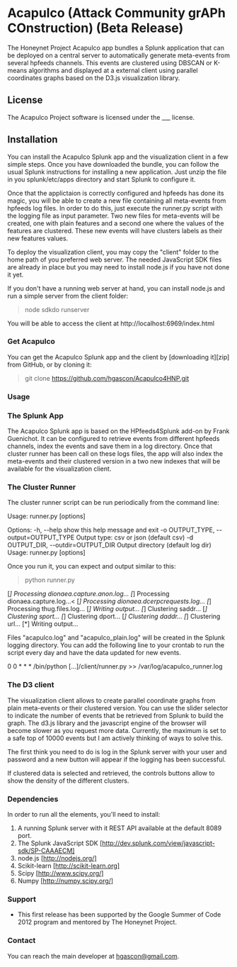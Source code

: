 # Acapulco (Attack Community grAPh COnstruction) (Beta Release)

The Honeynet Project Acapulco app bundles a Splunk application that can be deployed on a central server to automatically generate meta-events from several hpfeeds channels. This events are clustered using DBSCAN or K-means algorithms and displayed at a external client using parallel coordinates graphs based on the D3.js visualization library.

## License

The Acapulco Project software is licensed under the ___ license.

## Installation

You can install the Acapulco Splunk app and the visualization client in a few simple steps. Once you have downloaded the bundle, you can follow the usual Splunk instructions for installing a new application. Just unzip the file in you splunk/etc/apps directory and start Splunk to configure it.

Once that the applictaion is correctly configured and hpfeeds has done its magic, you will be able to create a new file containing all meta-events from hpfeeds log files. In order to do this, just execute the runner.py script with the logging file as input parameter. Two new files for meta-events will be created, one with plain features and a second one where the values of the features are clustered. These new events will have clusters labels as their new features values.

To deploy the visualization client, you may copy the "client" folder to the home path of you preferred web server. The needed JavaScript SDK files are already in place but you may need to install node.js if you have not done it yet.

If you don't have a running web server at hand, you can install node.js and run a simple server from the client folder:

> node sdkdo runserver

You will be able to access the client at http://localhost:6969/index.html

### Get Acapulco 

You can get the Acapulco Splunk app and the client by [downloading it][zip] from GitHub, or by cloning it:

> git clone https://github.com/hgascon/Acapulco4HNP.git

### Usage


### The Splunk App

The Acapulco Splunk app is based on the HPfeeds4Splunk add-on by Frank Guenichot. It can be configured to retrieve events from different hpfeeds channels, index the events and save them in a log directory. Once that cluster runner has been call on these logs files, the app will also index the meta-events and their clustered version in a two new indexes that will be available for the visualization client.

### The Cluster Runner

The cluster runner script can be run periodically from the command line:

Usage: runner.py [options] <log dir>

Options:
  -h, --help            show this help message and exit
  -o OUTPUT_TYPE, --output=OUTPUT_TYPE
                        Output type: csv or json (default csv)
  -d OUTPUT_DIR, --outdir=OUTPUT_DIR
                        Output directory (default log dir)
Usage: runner.py [options] <log dir>

Once you run it, you can expect and output similar to this:

> python runner.py <your splunk logging dir>

[*] Processing dionaea.capture.anon.log...
[*] Processing dionaea.capture.log...<
[*] Processing dionaea.dcerpcrequests.log...
[*] Processing thug.files.log...
[*] Writing output...
[*] Clustering saddr...
[*] Clustering sport...
[*] Clustering dport...
[*] Clustering daddr...
[*] Clustering url...
[*] Writing output...

Files "acapulco.log" and "acapulco_plain.log" will be created in the Splunk logging directory. You can add the following line to your crontab to run the script every day and have the data updated for new events.

0 0 * * *  /bin/python  [...]/client/runner.py >> /var/log/acapulco_runner.log

### The D3 client

The visualization client allows to create parallel coordinate graphs from plain meta-events or their clustered version. You can use the slider selector to indicate the number of events that be retrieved from Splunk to build the graph. The d3.js library and the javascript engine of the browser will become slower as you request more data. Currently, the maximum is set to a safe top of 10000 events but I am actively thinking of ways to solve this.

The first think you need to do is log in the Splunk server with your user and password and a new button will appear if the logging has been successful.

If clustered data is selected and retrieved, the controls buttons allow to show the density of the different clusters.

### Dependencies

In order to run all the elements, you'll need to install:

1. A running Splunk server with it REST API available at the default 8089 port.
2. The Splunk JavaScript SDK [http://dev.splunk.com/view/javascript-sdk/SP-CAAAECM]
3. node.js [http://nodejs.org/]
4. Scikit-learn [http://scikit-learn.org]
5. Scipy [http://www.scipy.org/]
6. Numpy [http://numpy.scipy.org/]


### Support

* This first release has been supported by the Google Summer of Code 2012 program and mentored by The Honeynet Project.

### Contact

You can reach the main developer at hgascon@gmail.com.


